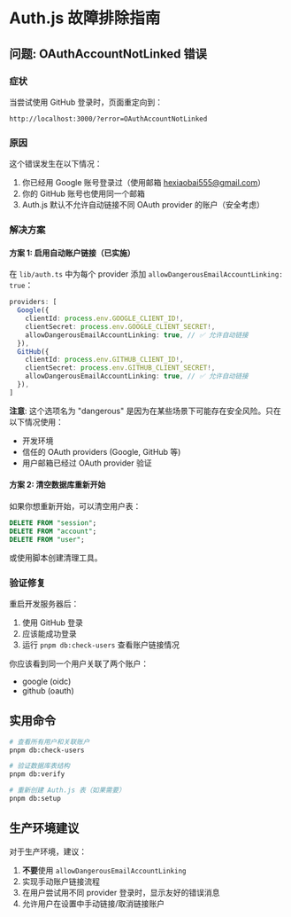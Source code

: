 # Auth.js 故障排除指南

## 问题: OAuthAccountNotLinked 错误

### 症状
当尝试使用 GitHub 登录时，页面重定向到：
```
http://localhost:3000/?error=OAuthAccountNotLinked
```

### 原因
这个错误发生在以下情况：
1. 你已经用 Google 账号登录过（使用邮箱 hexiaobai555@gmail.com）
2. 你的 GitHub 账号也使用同一个邮箱
3. Auth.js 默认不允许自动链接不同 OAuth provider 的账户（安全考虑）

### 解决方案

#### 方案 1: 启用自动账户链接（已实施）
在 `lib/auth.ts` 中为每个 provider 添加 `allowDangerousEmailAccountLinking: true`：

```typescript
providers: [
  Google({
    clientId: process.env.GOOGLE_CLIENT_ID!,
    clientSecret: process.env.GOOGLE_CLIENT_SECRET!,
    allowDangerousEmailAccountLinking: true, // ✅ 允许自动链接
  }),
  GitHub({
    clientId: process.env.GITHUB_CLIENT_ID!,
    clientSecret: process.env.GITHUB_CLIENT_SECRET!,
    allowDangerousEmailAccountLinking: true, // ✅ 允许自动链接
  }),
]
```

**注意**: 这个选项名为 "dangerous" 是因为在某些场景下可能存在安全风险。只在以下情况使用：
- 开发环境
- 信任的 OAuth providers (Google, GitHub 等)
- 用户邮箱已经过 OAuth provider 验证

#### 方案 2: 清空数据库重新开始
如果你想重新开始，可以清空用户表：

```sql
DELETE FROM "session";
DELETE FROM "account";
DELETE FROM "user";
```

或使用脚本创建清理工具。

### 验证修复

重启开发服务器后：
1. 使用 GitHub 登录
2. 应该能成功登录
3. 运行 `pnpm db:check-users` 查看账户链接情况

你应该看到同一个用户关联了两个账户：
- google (oidc)
- github (oauth)

## 实用命令

```bash
# 查看所有用户和关联账户
pnpm db:check-users

# 验证数据库表结构
pnpm db:verify

# 重新创建 Auth.js 表（如果需要）
pnpm db:setup
```

## 生产环境建议

对于生产环境，建议：
1. **不要**使用 `allowDangerousEmailAccountLinking`
2. 实现手动账户链接流程
3. 在用户尝试用不同 provider 登录时，显示友好的错误消息
4. 允许用户在设置中手动链接/取消链接账户
